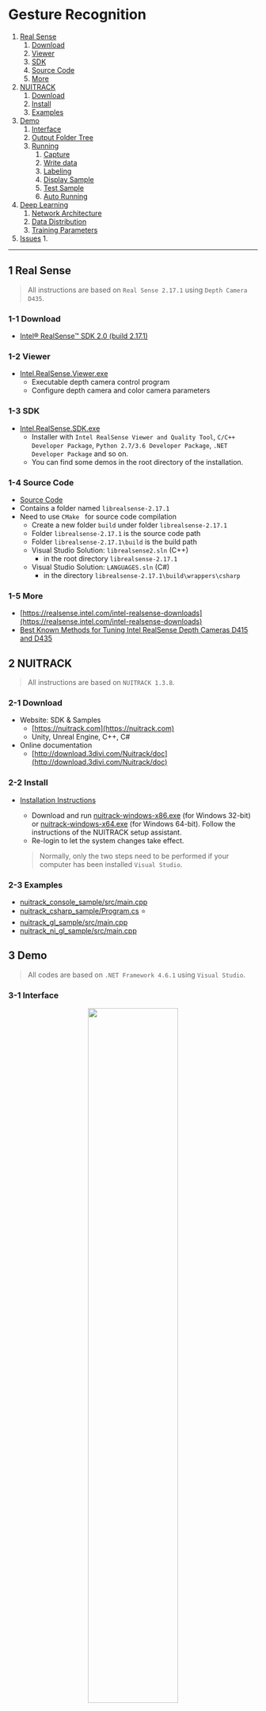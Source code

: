 # Gesture Recognition

1.  [Real Sense](#1-Real-Sense)
    1.  [Download](#1-1-Download)
    2.  [Viewer](#1-2-Viewer)
    3.  [SDK](#1-3-SDK)
    4.  [Source Code](#1-4-Source-Code)
    5.  [More](#1-5-More)
2.  [NUITRACK](#2-NUITRACK)
    1.  [Download](#2-1-Download)
    2.  [Install](#2-2-Install)
    3.  [Examples](#2-3-Examples)
3.  [Demo](#3-Demo)
    1.  [Interface](#3-1-Interface)
    2.  [Output Folder Tree](#3-2-Output-Folder-Tree)
    3.  [Running](#3-3-Running)
        1.  [Capture](#3-3-1-Capture)
        2.  [Write data](#3-3-2-Write-data)
        3.  [Labeling](#3-3-3-Labeling)
        4.  [Display Sample](#3-3-4-Display-Sample)
        5.  [Test Sample](#3-3-5-Test-Sample)
        6.  [Auto Running](#3-3-6-Auto-Running)
4.  [Deep Learning](#4-Deep-Learning)
    1.  [Network Architecture](#4-1-Network-Architecture)
    2.  [Data Distribution](#4-2-Data-Distribution)
    3.  [Training Parameters](#4-3-Training-Parameters)
5.  [Issues](#5-Issues)
    1.  



---



## 1 Real Sense

>   All instructions are based on `Real Sense 2.17.1` using `Depth Camera D435`. 
>

### 1-1 Download

-   [Intel® RealSense™ SDK 2.0 (build 2.17.1)](https://github.com/IntelRealSense/librealsense/releases/tag/v2.17.1)

### 1-2 Viewer

-   [Intel.RealSense.Viewer.exe](https://github.com/IntelRealSense/librealsense/releases/download/v2.17.1/Intel.RealSense.Viewer.exe)
    -   Executable depth camera control program
    -   Configure depth camera and color camera parameters

### 1-3 SDK

-   [Intel.RealSense.SDK.exe](https://github.com/IntelRealSense/librealsense/releases/download/v2.17.1/Intel.RealSense.SDK.exe)
    -   Installer with `Intel RealSense Viewer and Quality Tool`, `C/C++ Developer Package`, `Python 2.7/3.6 Developer Package`, `.NET Developer Package` and so on.
    -   You can find some demos in the root directory of the installation.

### 1-4 Source Code

-   [Source Code](https://github.com/IntelRealSense/librealsense/archive/v2.17.1.zip)
-   Contains a folder named `librealsense-2.17.1`
-   Need to use `CMake ` for source code compilation
    -   Create a new folder `build` under folder `librealsense-2.17.1`
    -   Folder `librealsense-2.17.1` is the source code path
    -   Folder `librealsense-2.17.1\build` is the build path
    -   Visual Studio Solution: `librealsense2.sln` (C++)
        -   in the root directory `librealsense-2.17.1`
    -   Visual Studio Solution: `LANGUAGES.sln` (C#)
        -   in the directory `librealsense-2.17.1\build\wrappers\csharp`

### 1-5 More

-   [https://realsense.intel.com/intel-realsense-downloads](https://realsense.intel.com/intel-realsense-downloads)
-   [Best Known Methods for Tuning Intel RealSense Depth Cameras D415 and D435](https://www.intel.com/content/dam/support/us/en/documents/emerging-technologies/intel-realsense-technology/BKMs_Tuning_RealSense_D4xx_Cam.pdf)



## 2 NUITRACK

>   All instructions are based on `NUITRACK 1.3.8`. 

### 2-1 Download

-   Website: SDK & Samples
    -   [https://nuitrack.com](https://nuitrack.com)
    -   Unity, Unreal Engine, C++, C#
-   Online documentation
    -   [http://download.3divi.com/Nuitrack/doc](http://download.3divi.com/Nuitrack/doc)

### 2-2 Install

-   [Installation Instructions ](http://download.3divi.com/Nuitrack/doc/Installation_page.html)

    -   Download and run [nuitrack-windows-x86.exe](http://download.3divi.com/Nuitrack/platforms/nuitrack-windows-x86.exe) (for Windows 32-bit) or [nuitrack-windows-x64.exe](http://download.3divi.com/Nuitrack/platforms/nuitrack-windows-x64.exe) (for Windows 64-bit). Follow the instructions of the NUITRACK setup assistant. 
    -   Re-login to let the system changes take effect. 

    >   Normally, only the two steps need to be performed if your computer has been installed `Visual Studio`.

### 2-3 Examples

-   [nuitrack_console_sample/src/main.cpp](http://download.3divi.com/Nuitrack/doc/nuitrack_console_sample_2src_2main_8cpp-example.html)
-   [nuitrack_csharp_sample/Program.cs](http://download.3divi.com/Nuitrack/doc/nuitrack_csharp_sample_2Program_8cs-example.html) :star:
-   [nuitrack_gl_sample/src/main.cpp](http://download.3divi.com/Nuitrack/doc/nuitrack_gl_sample_2src_2main_8cpp-example.html)
-   [nuitrack_ni_gl_sample/src/main.cpp](http://download.3divi.com/Nuitrack/doc/nuitrack_ni_gl_sample_2src_2main_8cpp-example.html)



## 3 Demo

>   All codes are based on `.NET Framework 4.6.1` using `Visual Studio`.

### 3-1 Interface

<div align = center>
    <img src = "img/Interface1.png", width = "60%"/>
</div>

-   ①: Display the color image and the skeleton data with red square dots.
-   ②: Display the judged gesture: `Standing`, `Sitting`, `Walking`, `StandUp`, `SitDown`, `TurnBack`.
-   ③: Display the skeleton data, 25 points (XYZ) per frame.
-   ④: The main control
    -   `Grab`: Start or Stop the camera grab.
    -   `Write`: Enabled or disabled write skeleton data.
    -   `Auto`: Enabled or disabled recognize the gesture automatically.
    -   `FPS`: Frame per second, also timer grab interval equals `1000.0 / FPS`.
    -   `W`: The width of image. 
    -   `H`: The height of image. 
-   ⑤: Load and test `.pb` model
    -   `Load`: Load a `.pb` model.
    -   `Test`: Test a sample using the loaded model.
-   ⑥: Output window, not used yet.

<div align = center>
    <img src = "img/Interface2.png", width = "60%"/>
</div>

-   ⑦: Display the skeleton data index. The small flag indicates that the data under the index is valid. 
-   ⑧: Load and config data.
    -   `Load`: Select a `.txt` file, see `3-2` for more instructions.
    -   Combine data: 
        -   `1st number` indicates that the data of each 60 frames is combined into one sample.
        -   `2nd number` indicates that overlaps the data of 30 frames between every two samples.
-   ⑨: Search and select data.
    -   `Search`: Search and display the images of the sample
    -   `Auto`: Auto select the next batch images, `batchSize = CombineData`.
    -   `▶`: Display the select data and images.
    -   `Delay`: Display image delay time.
    -   `Dlt`: Delete useless images after labeling.
-   ⑩: Labeling, 3 buttons per label.
    -   `1st button`: Write label data. 
    -   `2nd button`: Open label folder.
    -   `3rd button`: Display label sample.

### 3-2 Output Folder Tree

```mermaid
graph TD
	A(Application.StartupPath)
	B1(Model: Save the pb model)
	B2(Output: Save the skeleton data)
	C0(Model Files: yyyy-MM-dd HH-mm-ss.pb)
	D0(All: Save the skeleton data)
	Dx(yyyy-MM-dd HH-mm-ss: Save the skeleton data)
	E1(Images: Images for each label)
	E2(Labels: Txt and md files for each label)
	E3(Data Infos: Data.txt)
	
	A --> B1
	A --> B2
	B1 --> C0
	B2 --> D0
	B2 --> Dx
	D0 --> E1
	D0 --> E2
	D0 --> E3
	Dx --> E1
	Dx --> E2
	Dx --> E3
```

### 3-3 Running

#### 3-3-1 Capture

-   Make sure the computer is connected to the depth camera. 
-   Click `Grab` button, the images will be displayed in real time.  

#### 3-3-2 Write data

-   Click `Write` button, the folder will be created under the `Output` folder with the format of current time `yyyy-MM-dd HH-mm-ss` as the folder name. For example, creating a folder named `2019-01-10 10-40-54`. 
-   Further, in the `2019-01-10 10-40-54` folder, two folder named `Images` and `Labels` are created and a txt file named `Data` is generated. 
    -   `Images`: The color image with the joint position of the body using square red dots. 
    -   `Labels`: Txt and md files for each label.
    -   `Data.txt`: The information of the skeleton data. Normally, only the word `Skeleton data (X, Y, Z) * 25 points. `. 
-   Click `Grab` button to capture image, at the same time, write images and data. Which one of the `Grab` button and the `Write` button is pressed first, there is no requirement for use.

#### 3-3-3 Labeling

-   After writing the data, stop `Grab` and `Write`, switch to interface 2, click the `Load Data` button, and select the `data.txt` file under the selected folder.
-   In the interface ⑦, all the skeleton data lists under the selected folder are displayed. The small flag indicates that the data under the index is valid. 
-   Next, you need to select enough continuous data manually, or use the `Auto` button to let the program  select the data automatically. 
-   While you select the data, Interface ① will display the images, determine the current gesture manually based on the image information, and click the corresponding `1st button` in interface ⑩. after that, a sample will be automatically saved.

#### 3-3-4 Display Sample

-   Same as `labeling`, click the `Load Data` button, and select the `data.txt` file under the selected folder.
-   Click the corresponding `2nd button` in interface ⑩, the program will automatically open the save path of the selected label's sample.
-   Click the corresponding `3rd button` in interface ⑩, the program will automatically display the images of the selected sample in interface ①.

#### 3-3-5 Test Sample

-   Click the `Load` button in interface ⑤ and select the `.pb` model file to be tested. 
-   The first call to the model requires 3000ms to run, and the next run is less than 10ms. I do not know why. So when I load the model, I will call the model once to ensure that it will not time out when it is running automatically.
-   Click the `Test` button in interface ⑤ and select a sample, then the result will be displayed in ②. 

#### 3-3-6 Auto Running

-   Click the `Auto` button in interface ④, the program will automatically load the preset model, the model path can be modified by the `m_PB_URL` variable.
-   Click `Grab` button. 
-   Start your performance. 



## 4 Deep Learning

>   All codes are based on `Python 3.6.7 64-bit (TendorFlow)` using `Visual Studio Code`.

### 4-1 Network Architecture

A DNN(Deep Neural Network) architecture. (Multilayer perceptron 多层感知器)

```python
def dnn_5(inputs, num_classes=6, is_training=True, dropout_keep_prob=0.8, 
          reuse=tf.AUTO_REUSE, scope='dnn_5'):
    ''' A DNN architecture with 4 hidden layers. 

        input --> (hidden layer) x 4 --> output

        hidden_layer_notes = [4096, 1024, 256, 64]
        1 x 4500 --> 1 x 4096 --> 1 x 1024 --> 1 x 256 
        		 --> 1 x 64 --> 1 x num_output

        Args:
            inputs           : The input data sets whose shape likes [1 x 4500]. 
            num_classes      : The number of output classes. 
            is_training      : Is training? 
            				   if yes, it will ignore dropout_keep_prob.  
            dropout_keep_prob: The value of dropout parameter. 
            reuse            : 
            scope            :

        Return:
            net: The output of the net which do not input tf.nn.softmax. 

        Raise:

    '''
    with tf.variable_scope(scope, 'dnn_5', [inputs], reuse=reuse):
        ### hidden_layer_notes
        hidden_layer_notes = [4096, 1024, 256, 64]

        ### 1: hidden layer 1
        # 1 x 4500 --> 1 x 4096
        with tf.variable_scope('hidden1'):
            net = slim.fully_connected(inputs, hidden_layer_notes[0], scope='fc')
            net = slim.dropout(net, dropout_keep_prob, is_training=is_training, 
                               scope='dropout')
            
        ### 2: hidden layer 2
        # 1 x 4096 --> 1 x 1024
        with tf.variable_scope('hidden2'):
            net = slim.fully_connected(net, hidden_layer_notes[1], scope='fc')
            net = slim.dropout(net, dropout_keep_prob, is_training=is_training, 
                               scope='dropout')

        ### 3: hidden layer 3
        # 1 x 1024 --> 1 x 256
        with tf.variable_scope('hidden3'):
            net = slim.fully_connected(net, hidden_layer_notes[2], scope='fc')
            net = slim.dropout(net, dropout_keep_prob, is_training=is_training, 
                               scope='dropout')

        ### 4: hidden layer 4
        # 1 x 256 --> 1 x 64
        with tf.variable_scope('hidden4'):
            net = slim.fully_connected(net, hidden_layer_notes[3], scope='fc')
            net = slim.dropout(net, dropout_keep_prob, is_training=is_training, 
                               scope='dropout')
            
        ### 5: output layer
        # 1 x 64 --> 1 x num_classes
        with tf.variable_scope('output'):
            net = slim.fully_connected(net, num_classes, activation_fn=None, 
                                       scope='fc')

        ### return
        return net
```

### 4-2 Data Distribution

|       | Standing | Sitting | Walking | StandUp | SitDown | TurnBack | All  |
| :---: | :------: | :-----: | :-----: | :-----: | :-----: | :------: | :--: |
| train |   227    |   229   |   135   |   193   |   194   |   150    | 1128 |
|  vld  |    0     |    0    |    0    |    0    |    0    |    0     |  0   |
| test  |    51    |   70    |   30    |   43    |   57    |    30    | 281  |
|  All  |   278    |   299   |   165   |   236   |   251   |   180    | 1409 |

### 4-3 Training Parameters

```
# ----------------------------------------------------------------------- #
# ------------------------ Run net at 2018-12-19 ------------------------ #
# ----------------------------------------------------------------------- #
# ---------------- train_step: 15000
# ---------------- batch_size: 32
# ---------------- learning_rate: 0.0001
# ---------------- dropout_keep_prob: 1.0

# ---------------- Test accuracy: 93.5943 %
```



## 5 Issues

























